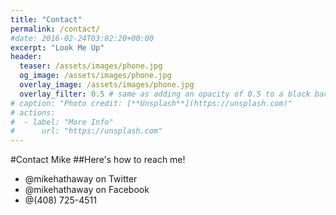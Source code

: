 ```yaml
---
title: "Contact"
permalink: /contact/
#date: 2016-02-24T03:02:20+00:00
excerpt: "Look Me Up"
header:
  teaser: /assets/images/phone.jpg
  og_image: /assets/images/phone.jpg
  overlay_image: /assets/images/phone.jpg
  overlay_filter: 0.5 # same as adding an opacity of 0.5 to a black background
# caption: "Photo credit: [**Unsplash**](https://unsplash.com)"
# actions:
#  - label: "More Info"
#      url: "https://unsplash.com"
---
```


#Contact Mike
##Here's how to reach me!

- @mikehathaway on Twitter
- @mikehathaway on Facebook
- @(408) 725-4511